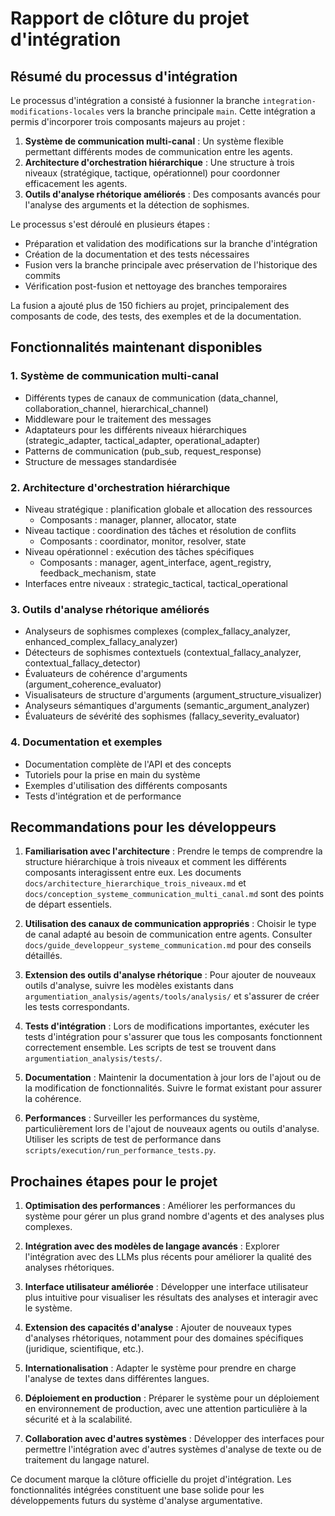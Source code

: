 # Rapport de clôture du projet d'intégration

## Résumé du processus d'intégration

Le processus d'intégration a consisté à fusionner la branche `integration-modifications-locales` vers la branche principale `main`. Cette intégration a permis d'incorporer trois composants majeurs au projet :

1. **Système de communication multi-canal** : Un système flexible permettant différents modes de communication entre les agents.
2. **Architecture d'orchestration hiérarchique** : Une structure à trois niveaux (stratégique, tactique, opérationnel) pour coordonner efficacement les agents.
3. **Outils d'analyse rhétorique améliorés** : Des composants avancés pour l'analyse des arguments et la détection de sophismes.

Le processus s'est déroulé en plusieurs étapes :
- Préparation et validation des modifications sur la branche d'intégration
- Création de la documentation et des tests nécessaires
- Fusion vers la branche principale avec préservation de l'historique des commits
- Vérification post-fusion et nettoyage des branches temporaires

La fusion a ajouté plus de 150 fichiers au projet, principalement des composants de code, des tests, des exemples et de la documentation.

## Fonctionnalités maintenant disponibles

### 1. Système de communication multi-canal
- Différents types de canaux de communication (data_channel, collaboration_channel, hierarchical_channel)
- Middleware pour le traitement des messages
- Adaptateurs pour les différents niveaux hiérarchiques (strategic_adapter, tactical_adapter, operational_adapter)
- Patterns de communication (pub_sub, request_response)
- Structure de messages standardisée

### 2. Architecture d'orchestration hiérarchique
- Niveau stratégique : planification globale et allocation des ressources
  - Composants : manager, planner, allocator, state
- Niveau tactique : coordination des tâches et résolution de conflits
  - Composants : coordinator, monitor, resolver, state
- Niveau opérationnel : exécution des tâches spécifiques
  - Composants : manager, agent_interface, agent_registry, feedback_mechanism, state
- Interfaces entre niveaux : strategic_tactical, tactical_operational

### 3. Outils d'analyse rhétorique améliorés
- Analyseurs de sophismes complexes (complex_fallacy_analyzer, enhanced_complex_fallacy_analyzer)
- Détecteurs de sophismes contextuels (contextual_fallacy_analyzer, contextual_fallacy_detector)
- Évaluateurs de cohérence d'arguments (argument_coherence_evaluator)
- Visualisateurs de structure d'arguments (argument_structure_visualizer)
- Analyseurs sémantiques d'arguments (semantic_argument_analyzer)
- Évaluateurs de sévérité des sophismes (fallacy_severity_evaluator)

### 4. Documentation et exemples
- Documentation complète de l'API et des concepts
- Tutoriels pour la prise en main du système
- Exemples d'utilisation des différents composants
- Tests d'intégration et de performance

## Recommandations pour les développeurs

1. **Familiarisation avec l'architecture** : Prendre le temps de comprendre la structure hiérarchique à trois niveaux et comment les différents composants interagissent entre eux. Les documents `docs/architecture_hierarchique_trois_niveaux.md` et `docs/conception_systeme_communication_multi_canal.md` sont des points de départ essentiels.

2. **Utilisation des canaux de communication appropriés** : Choisir le type de canal adapté au besoin de communication entre agents. Consulter `docs/guide_developpeur_systeme_communication.md` pour des conseils détaillés.

3. **Extension des outils d'analyse rhétorique** : Pour ajouter de nouveaux outils d'analyse, suivre les modèles existants dans `argumentiation_analysis/agents/tools/analysis/` et s'assurer de créer les tests correspondants.

4. **Tests d'intégration** : Lors de modifications importantes, exécuter les tests d'intégration pour s'assurer que tous les composants fonctionnent correctement ensemble. Les scripts de test se trouvent dans `argumentiation_analysis/tests/`.

5. **Documentation** : Maintenir la documentation à jour lors de l'ajout ou de la modification de fonctionnalités. Suivre le format existant pour assurer la cohérence.

6. **Performances** : Surveiller les performances du système, particulièrement lors de l'ajout de nouveaux agents ou outils d'analyse. Utiliser les scripts de test de performance dans `scripts/execution/run_performance_tests.py`.

## Prochaines étapes pour le projet

1. **Optimisation des performances** : Améliorer les performances du système pour gérer un plus grand nombre d'agents et des analyses plus complexes.

2. **Intégration avec des modèles de langage avancés** : Explorer l'intégration avec des LLMs plus récents pour améliorer la qualité des analyses rhétoriques.

3. **Interface utilisateur améliorée** : Développer une interface utilisateur plus intuitive pour visualiser les résultats des analyses et interagir avec le système.

4. **Extension des capacités d'analyse** : Ajouter de nouveaux types d'analyses rhétoriques, notamment pour des domaines spécifiques (juridique, scientifique, etc.).

5. **Internationalisation** : Adapter le système pour prendre en charge l'analyse de textes dans différentes langues.

6. **Déploiement en production** : Préparer le système pour un déploiement en environnement de production, avec une attention particulière à la sécurité et à la scalabilité.

7. **Collaboration avec d'autres systèmes** : Développer des interfaces pour permettre l'intégration avec d'autres systèmes d'analyse de texte ou de traitement du langage naturel.

Ce document marque la clôture officielle du projet d'intégration. Les fonctionnalités intégrées constituent une base solide pour les développements futurs du système d'analyse argumentative.